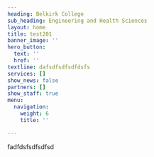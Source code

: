 ```yaml
---
heading: Belkirk College
sub_heading: Engineering and Health Sciences
layout: home
title: test201
banner_image: ''
hero_button:
  text: ''
  href: ''
textline: dafsdfsdfsdfdsfs
services: []
show_news: false
partners: []
show_staff: true
menu:
  navigation:
    weight: 6
    title: ''

---
```

fadfdsfsdfsdfsd